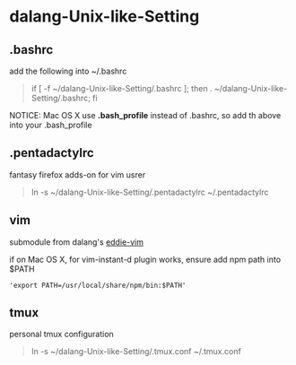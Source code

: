 dalang-Unix-like-Setting
========================
.bashrc
-------
add the following into ~/.bashrc

> if [ -f ~/dalang-Unix-like-Setting/.bashrc ]; then . ~/dalang-Unix-like-Setting/.bashrc; fi

NOTICE: Mac OS X use **.bash_profile** instead of .bashrc, so add th above into your .bash_profile

.pentadactylrc
--------------
fantasy firefox adds-on for vim usrer
> ln -s ~/dalang-Unix-like-Setting/.pentadactylrc ~/.pentadactylrc

vim
---
submodule from dalang's [eddie-vim](https://github.com/dalang/eddie-vim.git)

if on Mac OS X, for vim-instant-d plugin works, ensure add npm path into $PATH

    'export PATH=/usr/local/share/npm/bin:$PATH'

tmux
----
personal tmux configuration

> ln -s ~/dalang-Unix-like-Setting/.tmux.conf ~/.tmux.conf

